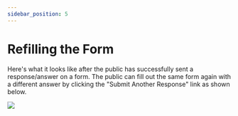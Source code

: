 ```yaml
---
sidebar_position: 5
---
```


# Refilling the Form

Here's what it looks like after the public has successfully sent a response/answer on a form. The public can fill out the same form again with a different answer by clicking the "Submit Another Response" link as shown below.

![](/img/screenshots/website-application-usage/fill-form/refilling-form-form/refilling-form-1.png)